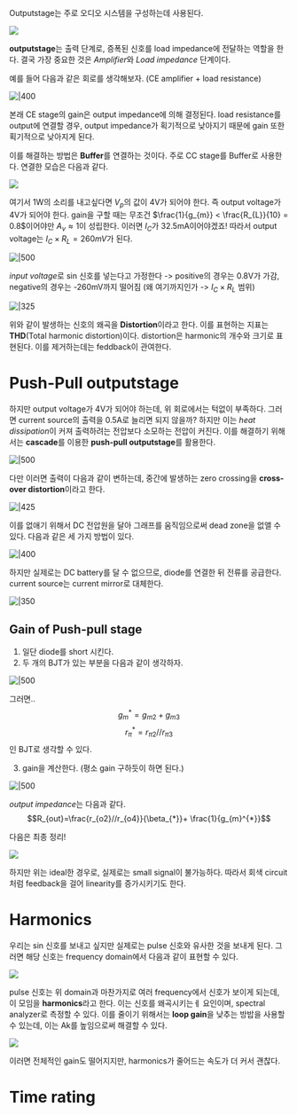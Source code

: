 Outputstage는 주로 오디오 시스템을 구성하는데 사용된다. 

![](https://i.imgur.com/DjJC6Wk.png)
 
**outputstage**는 출력 단계로, 증폭된 신호를 load impedance에 전달하는 역할을 한다.
결국 가장 중요한 것은 *Amplifier*와 *Load impedance* 단계이다. 

예를 들어 다음과 같은 회로를 생각해보자. (CE amplifier + load resistance)

![|400](https://i.imgur.com/50ARtAW.png)

본래 CE stage의 gain은 output impedance에 의해 결정된다. load resistance를 output에 연결할 경우, output impedance가 획기적으로 낮아지기 때문에 gain 또한 획기적으로 낮아지게 된다. 

이를 해결하는 방법은 **Buffer**를 연결하는 것이다. 주로 CC stage를 Buffer로 사용한다. 연결한 모습은 다음과 같다.

![](https://i.imgur.com/3kjmZIk.png)

여기서 1W의 소리를 내고싶다면 $V_p$의 값이 4V가 되어야 한다. 즉 output voltage가 4V가 되어야 한다.
gain을 구할 때는 무조건 $\frac{1}{g_{m}} < \frac{R_{L}}{10} = 0.8$이어야만 $A_{v} \approx 1$이 성립한다. 이러면 $I_{C}$가 32.5mA이어야겠죠! 따라서 output voltage는 $I_{C}\times R_{L} = 260mV$가 된다. 

![|500](https://i.imgur.com/trly7Yt.png)

*input voltage*로 sin 신호를 넣는다고 가정한다 -> positive의 경우는 0.8V가 가감, negative의 경우는 -260mV까지 떨어짐 (왜 여기까지인가 -> $I_{C}\times R_{L}$ 범위)

![|325](https://i.imgur.com/aYEUDyj.png)

위와 같이 발생하는 신호의 왜곡을 **Distortion**이라고 한다. 이를 표현하는 지표는 **THD**(Total harmonic distortion)이다. distortion은 harmonic의 개수와 크기로 표현된다. 이를 제거하는데는 feddback이 관여한다. 

# Push-Pull outputstage

하지만 output voltage가 4V가 되어야 하는데, 위 회로에서는 턱없이 부족하다. 
그러면 current source의 출력을 0.5A로 늘리면 되지 않을까?
하지만 이는 *heat dissipation*이 커져 출력하려는 전압보다 소모하는 전압이 커진다. 
이를 해결하기 위해서는 **cascade**를 이용한 **push-pull outputstage**를 활용한다. 

![|500](https://i.imgur.com/XS4vkOt.png)

다만 이러면 출력이 다음과 같이 변하는데, 중간에 발생하는 zero crossing을 **cross-over distortion**이라고 한다.

![|425](https://i.imgur.com/ic2nSdb.png)

이를 없애기 위해서 DC 전압원을 달아 그래프를 움직임으로써 dead zone을 없앨 수 있다. 다음과 같은 세 가지 방법이 있다.

![|400](https://i.imgur.com/wcPvUdw.png)

하지만 실제로는 DC battery를 달 수 없으므로, diode를 연결한 뒤 전류를 공급한다. current source는 current mirror로 대체한다. 

![|350](https://i.imgur.com/a4ZTAQc.png)

## Gain of Push-pull stage

1. 일단 diode를 short 시킨다. 
2. 두 개의 BJT가 있는 부분을 다음과 같이 생각하자.

![|500](https://i.imgur.com/fZ6VaRm.png)

그러면..
$$g_{m}^{*}=g_{m2}+g_{m3}$$
$$r_{\pi}^{*}=r_{\pi2} / / r_{\pi3}$$
인 BJT로 생각할 수 있다.

3. gain을 계산한다. (평소 gain 구하듯이 하면 된다.)

![|500](https://i.imgur.com/kyyEa9o.png)

*output impedance*는 다음과 같다.
$$R_{out}=\frac{r_{o2}//r_{o4}}{\beta_{*}}+ \frac{1}{g_{m}^{*}}$$

다음은 최종 정리!

![](https://i.imgur.com/8ANZwwV.png)

하지만 위는 ideal한 경우로, 실제로는 small signal이 불가능하다. 따라서 회색 circuit처럼 feedback을 걸어 linearity를 증가시키기도 한다.

# Harmonics

우리는 sin 신호를 보내고 싶지만 실제로는 pulse 신호와 유사한 것을 보내게 된다. 그러면 해당 신호는 frequency domain에서 다음과 같이 표현할 수 있다.

![](https://i.imgur.com/6WS2QFm.png)

pulse 신호는 위 domain과 마찬가지로 여러 frequency에서 신호가 보이게 되는데[](), 이 모임을 **harmonics**라고 한다.
이는 신호를 왜곡시키는ㅔ 요인이며, spectral analyzer로 측정할 수 있다.
이를 줄이기 위해서는 **loop gain**을 낮추는 방밥을 사용할 수 있는데, 이는 Ak를 높임으로써 해결할 수 있다.

![](https://i.imgur.com/FoDIFal.png)

이러면 전체적인 gain도 떨어지지만, harmonics가 줄어드는 속도가 더 커서 괜찮다.

# Time rating


